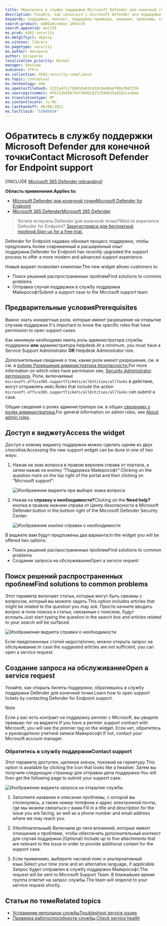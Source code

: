 ```yaml
---
title: Обратитесь в службу поддержки Microsoft Defender для конечной точки
description: Узнайте, как связаться с microsoft Defender для поддержки конечных точек
keywords: поддержка, контакт, поддержка премьера, решения, проблемы, случай
search.product: eADQiWindows 10XVcnh
search.appverid: met150
ms.prod: m365-security
ms.mktglfcycl: deploy
ms.sitesec: library
ms.pagetype: security
ms.author: macapara
author: mjcaparas
localization_priority: Normal
manager: dansimp
audience: ITPro
ms.collection: M365-security-compliance
ms.topic: conceptual
ms.technology: mde
ms.openlocfilehash: 2231a4fc1f8bb58a83c639c8e60ad790af0df236
ms.sourcegitcommit: 4fb1226d5875bf5b9b29252596855a6562cea9ae
ms.translationtype: MT
ms.contentlocale: ru-RU
ms.lasthandoff: 06/08/2021
ms.locfileid: "52845634"
---
```

# <a name="contact-microsoft-defender-for-endpoint-support"></a><span data-ttu-id="3d236-104">Обратитесь в службу поддержки Microsoft Defender для конечной точки</span><span class="sxs-lookup"><span data-stu-id="3d236-104">Contact Microsoft Defender for Endpoint support</span></span>

[!INCLUDE [Microsoft 365 Defender rebranding](../../includes/microsoft-defender.md)]


<span data-ttu-id="3d236-105">**Область применения:**</span><span class="sxs-lookup"><span data-stu-id="3d236-105">**Applies to:**</span></span>
- [<span data-ttu-id="3d236-106">Microsoft Defender для конечной точки</span><span class="sxs-lookup"><span data-stu-id="3d236-106">Microsoft Defender for Endpoint</span></span>](https://go.microsoft.com/fwlink/p/?linkid=2154037)
- [<span data-ttu-id="3d236-107">Microsoft 365 Defender</span><span class="sxs-lookup"><span data-stu-id="3d236-107">Microsoft 365 Defender</span></span>](https://go.microsoft.com/fwlink/?linkid=2118804)

><span data-ttu-id="3d236-108">Хотите испытать Defender для конечной точки?</span><span class="sxs-lookup"><span data-stu-id="3d236-108">Want to experience Defender for Endpoint?</span></span> [<span data-ttu-id="3d236-109">Зарегистрився для бесплатной пробной.</span><span class="sxs-lookup"><span data-stu-id="3d236-109">Sign up for a free trial.</span></span>](https://www.microsoft.com/microsoft-365/windows/microsoft-defender-atp?ocid=docs-wdatp-assignaccess-abovefoldlink)

<span data-ttu-id="3d236-110">Defender for Endpoint недавно обновил процесс поддержки, чтобы предложить более современный и расширенный опыт поддержки.</span><span class="sxs-lookup"><span data-stu-id="3d236-110">Defender for Endpoint has recently upgraded the support process to offer a more modern and advanced support experience.</span></span> 

<span data-ttu-id="3d236-111">Новый виджет позволяет клиентам:</span><span class="sxs-lookup"><span data-stu-id="3d236-111">The new widget allows customers to:</span></span>
- <span data-ttu-id="3d236-112">Поиск решений распространенных проблем</span><span class="sxs-lookup"><span data-stu-id="3d236-112">Find solutions to common problems</span></span>
- <span data-ttu-id="3d236-113">Отправка случая поддержки в службу поддержки Майкрософт</span><span class="sxs-lookup"><span data-stu-id="3d236-113">Submit a support case to the Microsoft support team</span></span>

## <a name="prerequisites"></a><span data-ttu-id="3d236-114">Предварительные условия</span><span class="sxs-lookup"><span data-stu-id="3d236-114">Prerequisites</span></span>
<span data-ttu-id="3d236-115">Важно знать конкретные роли, которые имеют разрешение на открытие случаев поддержки.</span><span class="sxs-lookup"><span data-stu-id="3d236-115">It's important to know the specific roles that have permission to open support cases.</span></span>

<span data-ttu-id="3d236-116">Как минимум необходимо иметь роль администратора службы поддержки **или** администратора helpdesk.</span><span class="sxs-lookup"><span data-stu-id="3d236-116">At a minimum, you must have a Service Support Administrator **OR** Helpdesk Administrator role.</span></span>


<span data-ttu-id="3d236-117">Дополнительные сведения о том, какие роли имеют разрешения, см. в см. в [рублях Разрешения администратора безопасности.](/azure/active-directory/users-groups-roles/directory-assign-admin-roles#security-administrator-permissions)</span><span class="sxs-lookup"><span data-stu-id="3d236-117">For more information on which roles have permission see, [Security Administrator permissions](/azure/active-directory/users-groups-roles/directory-assign-admin-roles#security-administrator-permissions).</span></span> <span data-ttu-id="3d236-118">Роли, включаемые `microsoft.office365.supportTickets/allEntities/allTasks` в действие, могут отправлять кейс.</span><span class="sxs-lookup"><span data-stu-id="3d236-118">Roles that include the action `microsoft.office365.supportTickets/allEntities/allTasks` can submit a case.</span></span>

<span data-ttu-id="3d236-119">Общие сведения о ролях администратора см. в общих [сведениях о ролях администратора.](/microsoft-365/admin/add-users/about-admin-roles?view=o365-worldwide&preserve-view=true)</span><span class="sxs-lookup"><span data-stu-id="3d236-119">For general information on admin roles, see [About admin roles](/microsoft-365/admin/add-users/about-admin-roles?view=o365-worldwide&preserve-view=true).</span></span>


## <a name="access-the-widget"></a><span data-ttu-id="3d236-120">Доступ к виджету</span><span class="sxs-lookup"><span data-stu-id="3d236-120">Access the widget</span></span>
<span data-ttu-id="3d236-121">Доступ к новому виджету поддержки можно сделать одним из двух способов:</span><span class="sxs-lookup"><span data-stu-id="3d236-121">Accessing the new support widget can be done in one of two ways:</span></span>

1.  <span data-ttu-id="3d236-122">Нажав на знак вопроса в правом верхнем справа от портала, а затем нажав на кнопку "Поддержка Майкрософт":</span><span class="sxs-lookup"><span data-stu-id="3d236-122">Clicking on the question mark on the top right of the portal and then clicking on "Microsoft support":</span></span>

    ![Изображение виджета при выборе знака вопроса](images/support-widget.png)

2. <span data-ttu-id="3d236-124">Нажав на **справку о необходимости?**</span><span class="sxs-lookup"><span data-stu-id="3d236-124">Clicking on the **Need help?**</span></span>  <span data-ttu-id="3d236-125">кнопка в правом нижнем справа от Центр безопасности в Microsoft Defender:</span><span class="sxs-lookup"><span data-stu-id="3d236-125">button in the bottom right of the Microsoft Defender Security Center:</span></span>


    ![Изображение кнопки справки о необходимости](images/need-help.png)

<span data-ttu-id="3d236-127">В виджете вам будут предложены два варианта:</span><span class="sxs-lookup"><span data-stu-id="3d236-127">In the widget you will be offered two options:</span></span>

- <span data-ttu-id="3d236-128">Поиск решений распространенных проблем</span><span class="sxs-lookup"><span data-stu-id="3d236-128">Find solutions to common problems</span></span>    
- <span data-ttu-id="3d236-129">Создание запроса на обслуживание</span><span class="sxs-lookup"><span data-stu-id="3d236-129">Open a service request</span></span>  

## <a name="find-solutions-to-common-problems"></a><span data-ttu-id="3d236-130">Поиск решений распространенных проблем</span><span class="sxs-lookup"><span data-stu-id="3d236-130">Find solutions to common problems</span></span>
<span data-ttu-id="3d236-131">Этот параметр включает статьи, которые могут быть связаны с вопросом, который вы можете задать.</span><span class="sxs-lookup"><span data-stu-id="3d236-131">This option includes articles that might be related to the question you may ask.</span></span> <span data-ttu-id="3d236-132">Просто начните вводить вопрос в поле поиска и статьи, связанные с поиском, будут всплыть.</span><span class="sxs-lookup"><span data-stu-id="3d236-132">Just start typing the question in the search box and articles related to your search will be surfaced.</span></span>

![Изображение виджета справки о необходимости](images/Support3.png)

<span data-ttu-id="3d236-134">Если предложенных статей недостаточно, можно открыть запрос на обслуживание.</span><span class="sxs-lookup"><span data-stu-id="3d236-134">In case the suggested articles are not sufficient, you can open a service request.</span></span>

## <a name="open-a-service-request"></a><span data-ttu-id="3d236-135">Создание запроса на обслуживание</span><span class="sxs-lookup"><span data-stu-id="3d236-135">Open a service request</span></span>

<span data-ttu-id="3d236-136">Узнайте, как открыть билеты поддержки, обратившись в службу поддержки Defender для конечной точки.</span><span class="sxs-lookup"><span data-stu-id="3d236-136">Learn how to open support tickets by contacting Defender for Endpoint support.</span></span> 

> [!Note]
> <span data-ttu-id="3d236-137">Если у вас есть контракт на поддержку permier с Microsoft, вы увидите премьер-тег на виджете.</span><span class="sxs-lookup"><span data-stu-id="3d236-137">If you have a permier support contract with Microsoft, you will see the premier tag on the widget.</span></span> <span data-ttu-id="3d236-138">Если нет, обратитесь к руководителю учетной записи Майкрософт.</span><span class="sxs-lookup"><span data-stu-id="3d236-138">If not, contact your Microsoft account manager.</span></span>

### <a name="contact-support"></a><span data-ttu-id="3d236-139">Обратитесь в службу поддержки</span><span class="sxs-lookup"><span data-stu-id="3d236-139">Contact support</span></span>
<span data-ttu-id="3d236-140">Этот параметр доступен, щелкнув значок, похожий на гарнитуру.</span><span class="sxs-lookup"><span data-stu-id="3d236-140">This option is available by clicking the icon that looks like a headset.</span></span> <span data-ttu-id="3d236-141">Затем вы получите следующую страницу для отправки дела поддержки:</span><span class="sxs-lookup"><span data-stu-id="3d236-141">You will then get the following page to submit your support case:</span></span>

![Изображение виджета запроса на открытие службы](images/Support4.png)

1. <span data-ttu-id="3d236-143">Заполните название и описание проблемы, с которой вы столкнулись, а также номер телефона и адрес электронной почты, где мы можем связаться с вами.</span><span class="sxs-lookup"><span data-stu-id="3d236-143">Fill in a title and description for the issue you are facing, as well as a phone number and email address where we may reach you.</span></span> 

2. <span data-ttu-id="3d236-144">(Необязательный) Включаем до пяти вложений, которые имеют отношение к проблеме, чтобы обеспечить дополнительный контекст для случая поддержки.</span><span class="sxs-lookup"><span data-stu-id="3d236-144">(Optional) Include up to five attachments that are relevant to the issue in order to provide additional context for the support case.</span></span> 

3. <span data-ttu-id="3d236-145">Если применимо, выберите часовой пояс и альтернативный язык.</span><span class="sxs-lookup"><span data-stu-id="3d236-145">Select your time zone and an alternative language, if applicable.</span></span> <span data-ttu-id="3d236-146">Запрос будет отправлен в службу поддержки Майкрософт.</span><span class="sxs-lookup"><span data-stu-id="3d236-146">The request will be sent to Microsoft Support Team.</span></span> <span data-ttu-id="3d236-147">В ближайшее время группа ответит на запрос службы.</span><span class="sxs-lookup"><span data-stu-id="3d236-147">The team will respond to your service request shortly.</span></span>


## <a name="related-topics"></a><span data-ttu-id="3d236-148">Статьи по теме</span><span class="sxs-lookup"><span data-stu-id="3d236-148">Related topics</span></span>
- [<span data-ttu-id="3d236-149">Устранение неполадок службы</span><span class="sxs-lookup"><span data-stu-id="3d236-149">Troubleshoot service issues</span></span>](troubleshoot-mdatp.md)
- <span data-ttu-id="3d236-150">[Проверка работоспособности службы](service-status.md).</span><span class="sxs-lookup"><span data-stu-id="3d236-150">[Check service health](service-status.md)</span></span>
